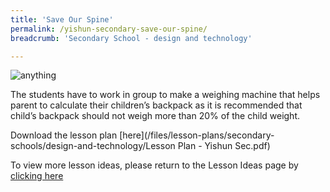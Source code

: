 ```yaml
---
title: 'Save Our Spine'
permalink: /yishun-secondary-save-our-spine/
breadcrumb: 'Secondary School - design and technology'

---
```



![anything](/images/in-schools/digital-maker/lesson-plans/secondary/yishun-secondary.png)

The students have to work in group to make a weighing machine that helps parent to calculate their children’s backpack as it is recommended that child’s backpack should not weigh more than 20% of the child weight.

Download the lesson plan [here](/files/lesson-plans/secondary-schools/design-and-technology/Lesson Plan - Yishun Sec.pdf)

To view more lesson ideas, please return to the Lesson Ideas page by [clicking here](/in-schools/digital-maker/lesson-ideas-secondary/)
